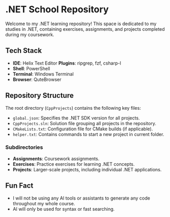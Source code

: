 # .NET School Repository

Welcome to my .NET learning repository! This space is dedicated to my studies in .NET, containing exercises, assignments, and projects completed during my coursework.

## Tech Stack

- **IDE**: Helix Text Editor **Plugins**: ripgrep, fzf, csharp-l
- **Shell**: PowerShell
- **Terminal**: Windows Terminal
- **Browser**: QuteBrowser

## Repository Structure

The root directory (`CppProjects`) contains the following key files:

- `global.json`: Specifies the .NET SDK version for all projects.
- `CppProjects.sln`: Solution file grouping all projects in the repository.
- `CMakeLists.txt`: Configuration file for CMake builds (if applicable).
- `helper.txt`: Contains commands to start a new project in current folder.

### Subdirectories

- **Assignments**: Coursework assignments.
- **Exercises**: Practice exercises for learning .NET concepts.
- **Projects**: Larger-scale projects, including individual .NET applications.


## Fun Fact

- I will not be using any AI tools or assistants to generate any code throughout my whole course.
- AI will only be used for syntax or fast searching.
